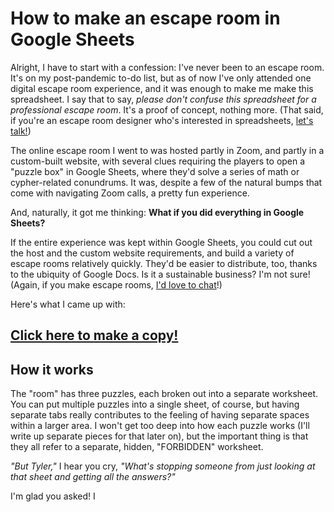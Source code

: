 # How to make an escape room in Google Sheets

Alright, I have to start with a confession: I've never been to an escape room. It's on my post-pandemic to-do list, but as of now I've only attended one digital escape room experience, and it was enough to make me make this spreadsheet. I say that to say, _please don't confuse this spreadsheet for a professional escape room_. It's a proof of concept, nothing more. (That said, if you're an escape room designer who's interested in spreadsheets, [let's talk!](https://twitter.com/aTylerRobertson))

The online escape room I went to was hosted partly in Zoom, and partly in a custom-built website, with several clues requiring the players to open a "puzzle box" in Google Sheets, where they'd solve a series of math or cypher-related conundrums. It was, despite a few of the natural bumps that come with navigating Zoom calls, a pretty fun experience.

And, naturally, it got me thinking: **What if you did everything in Google Sheets?** 

If the entire experience was kept within Google Sheets, you could cut out the host and the custom website requirements, and build a variety of escape rooms relatively quickly. They'd be easier to distribute, too, thanks to the ubiquity of Google Docs. Is it a sustainable business? I'm not sure! (Again, if you make escape rooms, [I'd love to chat](https://twitter.com/aTylerRobertson)!)

Here's what I came up with:

## [Click here to make a copy!](https://docs.google.com/spreadsheets/d/1xJM10k71-X-4Z68mqjWTsKhZuQny0OxTWUMPKhOQtSk/copy)

## How it works

The "room" has three puzzles, each broken out into a separate worksheet. You can put multiple puzzles into a single sheet, of course, but having separate tabs really contributes to the feeling of having separate spaces within a larger area. I won't get too deep into how each puzzle works (I'll write up separate pieces for that later on), but the important thing is that they all refer to a separate, hidden, "FORBIDDEN" worksheet. 

_"But Tyler,"_ I hear you cry, _"What's stopping someone from just looking at that sheet and getting all the answers?"_ 

I'm glad you asked! I